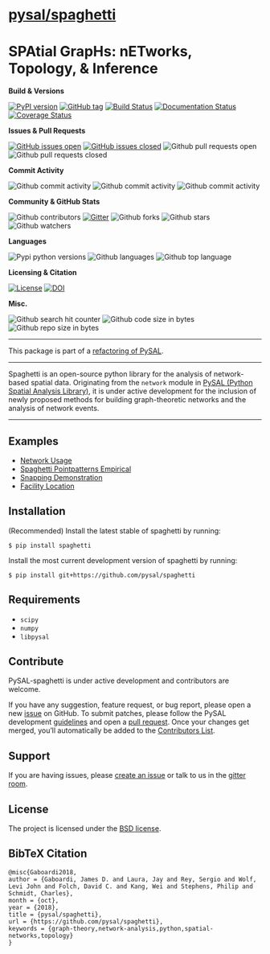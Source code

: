 
[pysal/spaghetti](https://pysal-spaghetti.readthedocs.io)
=========================================================

SPAtial GrapHs: nETworks, Topology, & Inference
===============================================


**Build & Versions**

[![PyPI version](https://badge.fury.io/py/spaghetti.svg)](https://badge.fury.io/py/spaghetti) [![GitHub tag](https://img.shields.io/github/tag/pysal/spaghetti.svg?maxAge=3600&label=Github)](https://github.com/pysal/spaghetti) [![Build Status](https://travis-ci.org/pysal/spaghetti.svg?branch=master)](https://travis-ci.org/pysal/spaghetti) [![Documentation Status](https://readthedocs.org/projects/pysal-spaghetti/badge/?version=latest)](https://pysal-spaghetti.readthedocs.io/en/latest/?badge=latest) [![Coverage Status](https://coveralls.io/repos/github/pysal/spaghetti/badge.svg)](https://coveralls.io/github/pysal/spaghetti)


**Issues & Pull Requests**

[![GitHub issues open](https://img.shields.io/github/issues/pysal/spaghetti.svg?maxAge=3600)](https://github.com/pysal/spaghetti/issues) [![GitHub issues closed](https://img.shields.io/github/issues-closed/pysal/spaghetti.svg?maxAge=3600)](https://github.com/pysal/spaghetti/issues) ![Github pull requests open](https://img.shields.io/github/issues-pr/pysal/spaghetti.svg) ![Github pull requests closed](https://img.shields.io/github/issues-pr-closed/pysal/spaghetti.svg)

**Commit Activity**

![Github commit activity](https://img.shields.io/github/commit-activity/y/pysal/spaghetti.svg) ![Github commit activity](https://img.shields.io/github/commit-activity/4w/pysal/spaghetti.svg) ![Github commit activity](https://img.shields.io/github/commit-activity/w/pysal/spaghetti.svg) 


**Community & GitHub Stats**

![Github contributors](https://img.shields.io/github/contributors/pysal/spaghetti.svg) [![Gitter](https://badges.gitter.im/pysal/Spaghetti.svg)](https://gitter.im/pysal/Spaghetti?utm_source=badge&utm_medium=badge&utm_campaign=pr-badge) ![Github forks](https://img.shields.io/github/forks/pysal/spaghetti.svg?style=social&label=Forks) ![Github stars](https://img.shields.io/github/stars/pysal/spaghetti.svg?style=social&label=Stars) ![Github watchers](https://img.shields.io/github/watchers/pysal/spaghetti.svg?style=social&label=Watchers)

**Languages**

![Pypi python versions](https://img.shields.io/pypi/pyversions/spaghetti.svg) ![Github languages](https://img.shields.io/github/languages/count/pysal/spaghetti.svg) ![Github top language](https://img.shields.io/github/languages/top/pysal/spaghetti.svg)


**Licensing & Citation**

[![License](https://img.shields.io/badge/License-BSD%203--Clause-blue.svg)](https://opensource.org/licenses/BSD-3-Clause) [![DOI](https://zenodo.org/badge/88305306.svg)](https://zenodo.org/badge/latestdoi/88305306)

**Misc.**

![Github search hit counter](https://img.shields.io/github/search/pysal/spaghetti/goto.svg) ![Github code size in bytes](https://img.shields.io/github/languages/code-size/pysal/spaghetti.svg) ![Github repo size in bytes](https://img.shields.io/github/repo-size/pysal/spaghetti.svg)

--------------------------------------

This package is part of a [refactoring of PySAL](https://github.com/pysal/pysal/wiki/PEP-13:-Refactor-PySAL-Using-Submodules).

--------------------------------------

Spaghetti is an open-source python library for the analysis of network-based spatial data. Originating from the `network` module in [PySAL (Python Spatial Analysis Library)](http://pysal.org), it is under active development for the inclusion of newly proposed methods for building graph-theoretic networks and the analysis of network events.

-------------------------------


Examples
--------
* [Network Usage](https://github.com/pysal/spaghetti/blob/master/notebooks/Network_Usage.ipynb)
* [Spaghetti Pointpatterns Empirical](https://github.com/pysal/spaghetti/blob/master/notebooks/Spaghetti_Pointpatterns_Empirical.ipynb)
* [Snapping Demonstration](https://github.com/pysal/spaghetti/blob/master/notebooks/Snapping_Demonstration.ipynb)
* [Facility Location](https://github.com/pysal/spaghetti/blob/master/notebooks/Facility_Location.ipynb)


Installation
------------

(Recommended) Install the latest stable of spaghetti by running:

```
$ pip install spaghetti
```

Install the most current development version of spaghetti by running:

```
$ pip install git+https://github.com/pysal/spaghetti
```


Requirements
------------

- `scipy`
- `numpy`
- `libpysal`


Contribute
----------

PySAL-spaghetti is under active development and contributors are welcome.

If you have any suggestion, feature request, or bug report, please open a new [issue](https://github.com/pysal/spaghetti/issues) on GitHub. To submit patches, please follow the PySAL development [guidelines](http://pysal.readthedocs.io/en/latest/developers/index.html) and open a [pull request](https://github.com/pysal/spaghetti). Once your changes get merged, you’ll automatically be added to the [Contributors List](https://github.com/pysal/spaghetti/graphs/contributors).

Support
-------

If you are having issues, please [create an issue](https://github.com/pysal/spaghetti/issues) or talk to us in the [gitter room](https://gitter.im/pysal/spaghetti).

License
-------

The project is licensed under the [BSD license](https://github.com/pysal/spaghetti/blob/master/LICENSE.txt).

BibTeX Citation
---------------

```
@misc{Gaboardi2018,
author = {Gaboardi, James D. and Laura, Jay and Rey, Sergio and Wolf, Levi John and Folch, David C. and Kang, Wei and Stephens, Philip and Schmidt, Charles},
month = {oct},
year = {2018},
title = {pysal/spaghetti},
url = {https://github.com/pysal/spaghetti},
keywords = {graph-theory,network-analysis,python,spatial-networks,topology}
}
```


